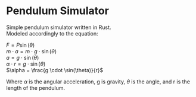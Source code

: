 # Pendulum Simulator

Simple pendulum simulator written in Rust.<br>
Modeled accordingly to the equation:

$F = P \sin(\theta)$<br>
$m \cdot a = m \cdot g \cdot \sin(\theta)$<br>
$a = g \cdot \sin(\theta)$<br>
$\alpha \cdot r = g \cdot \sin(\theta)$<br>
$\alpha = \frac{g \cdot \sin(\theta)}{r}$<br>


Where $\alpha$ is the angular acceleration, g is gravity, $\theta$ is the angle, and r is the length of the pendulum.
